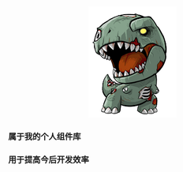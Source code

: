

<p align="center">
  <a href="https://github.com/NidhoggDJoking" target="_blank">
    <img width="180" src="https://github.com/NidhoggDJoking/VueCli/blob/master/src/image/Logo/ReLogo.png" alt="logo">
  </a>
</p>

### 属于我的个人组件库

### 用于提高今后开发效率
